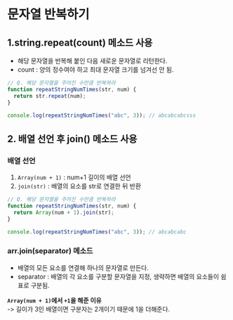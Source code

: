 # 문자열 반복하기

## 1.string.repeat(count) 메소드 사용

- 해당 문자열을 반복해 붙인 다음 새로운 문자열로 리턴한다.
- count : 양의 정수여야 하고 최대 문자열 크기를 넘겨선 안 됨.

```javascript
// Q. 해당 문자열을 주어진 수만큼 반복하라
function repeatStringNumTimes(str, num) {
  return str.repeat(num);
}

console.log(repeatStringNumTimes("abc", 3)); // abcabcabcsss
```

## 2. 배열 선언 후 join() 메소드 사용

### 배열 선언

1. `Array(num + 1)` : num+1 길이의 배열 선언
2. `join(str)` : 배열의 요소를 str로 연결한 뒤 반환

```javascript
// Q. 해당 문자열을 주어진 수만큼 반복하라
function repeatStringNumTimes(str, num) {
  return Array(num + 1).join(str);
}

console.log(repeatStringNumTimes("abc", 3)); // abcabcabc
```

### arr.join(separator) 메소드

- 배열의 모든 요소를 연결해 하나의 문자열로 만든다.
- separator : 배열의 각 요소를 구분할 문자열을 지정, 생략하면 배열의 요소들이 쉼표로 구분됨.

<b>`Array(num + 1)`에서 `+1`을 해준 이유</b>  
-> 길이가 3인 배열이면 구분자는 2개이기 때문에 1을 더해준다.
